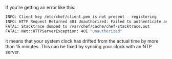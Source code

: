 If you're getting an error like this:

```bash
INFO: Client key /etc/chef/client.pem is not present - registering
INFO: HTTP Request Returned 401 Unauthorized: Failed to authenticate as ORGANIZATION-validator. Synchronize the clock on your host.
FATAL: Stacktrace dumped to /var/chef/cache/chef-stacktrace.out
FATAL: Net::HTTPServerException: 401 "Unauthorized"
```

it means that your system clock has drifted from the actual time by more than 15 minutes. This can be fixed by syncing your clock with an NTP server.